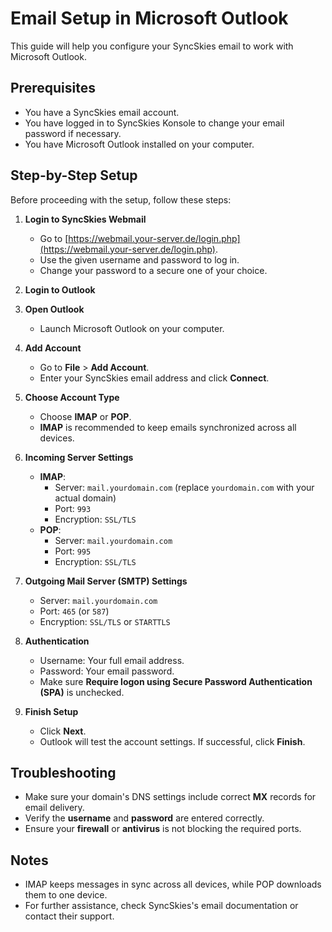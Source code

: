 # Email Setup in Microsoft Outlook

This guide will help you configure your SyncSkies email to work with Microsoft Outlook.

## Prerequisites

- You have a SyncSkies email account.
- You have logged in to SyncSkies Konsole to change your email password if necessary.
- You have Microsoft Outlook installed on your computer.

## Step-by-Step Setup

Before proceeding with the setup, follow these steps:

1. **Login to SyncSkies Webmail**
   - Go to [https://webmail.your-server.de/login.php](https://webmail.your-server.de/login.php).
   - Use the given username and password to log in.
   - Change your password to a secure one of your choice.

2. **Login to Outlook**

1. **Open Outlook**
   - Launch Microsoft Outlook on your computer.

2. **Add Account**
   - Go to **File** > **Add Account**.
   - Enter your SyncSkies email address and click **Connect**.

3. **Choose Account Type**
   - Choose **IMAP** or **POP**.
   - **IMAP** is recommended to keep emails synchronized across all devices.

4. **Incoming Server Settings**
   - **IMAP**:
     - Server: `mail.yourdomain.com` (replace `yourdomain.com` with your actual domain)
     - Port: `993`
     - Encryption: `SSL/TLS`
   - **POP**:
     - Server: `mail.yourdomain.com`
     - Port: `995`
     - Encryption: `SSL/TLS`

5. **Outgoing Mail Server (SMTP) Settings**
   - Server: `mail.yourdomain.com`
   - Port: `465` (or `587`)
   - Encryption: `SSL/TLS` or `STARTTLS`

6. **Authentication**
   - Username: Your full email address.
   - Password: Your email password.
   - Make sure **Require logon using Secure Password Authentication (SPA)** is unchecked.

7. **Finish Setup**
   - Click **Next**.
   - Outlook will test the account settings. If successful, click **Finish**.

## Troubleshooting

- Make sure your domain's DNS settings include correct **MX** records for email delivery.
- Verify the **username** and **password** are entered correctly.
- Ensure your **firewall** or **antivirus** is not blocking the required ports.

## Notes

- IMAP keeps messages in sync across all devices, while POP downloads them to one device.
- For further assistance, check SyncSkies's email documentation or contact their support.

